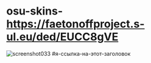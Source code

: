 # osu-skins-<https://faetonoffproject.s-ul.eu/ded/EUCC8gVE>
![screenshot033](https://user-images.githubusercontent.com/76051596/102227793-a66b7500-3ef2-11eb-8b7d-40458e9fc0cc.jpg)
#я-ссылка-на-этот-заголовок
